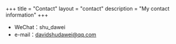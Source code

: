 +++
title = "Contact"
layout = "contact"
description = "My contact information"
+++

- WeChat：shu_dawei
- e-mail：davidshudawei@qq.com